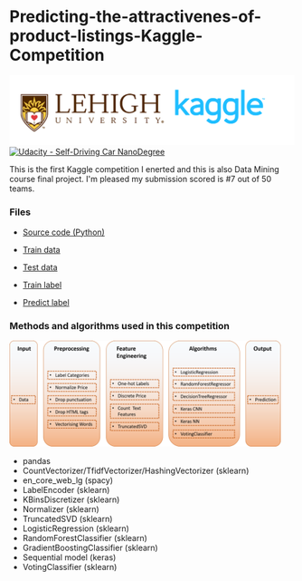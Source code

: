 # Predicting-the-attractivenes-of-product-listings-Kaggle-Competition
[![](./licence/licence.png)](https://www.kaggle.com/c/lehighcse347447)
[![Udacity - Self-Driving Car NanoDegree](https://s3.amazonaws.com/udacity-sdc/github/shield-carnd.svg)](http://www.udacity.com/drive)

This is the first Kaggle competition I enerted and this is also Data Mining course final project. I'm pleased my submission scored is #7 out of 50 teams.

### Files

* [Source code (Python)](https://github.com/chd415/Predicting-the-attractiveness-of-product-listings/blob/master/447final.ipynb)

* [Train data](https://github.com/chd415/Predicting-the-attractiveness-of-product-listings/blob/master/train_data.csv)

* [Test data](https://github.com/chd415/Predicting-the-attractiveness-of-product-listings/blob/master/test_data.csv)

* [Train label](https://github.com/chd415/Predicting-the-attractiveness-of-product-listings/blob/master/train_label.csv)

* [Predict label](https://github.com/chd415/Predicting-the-attractiveness-of-product-listings/blob/master/predict_submitted.csv)


### Methods and algorithms used in this competition

<img src="./licence/flowchart.png" width="480" />

* pandas
* CountVectorizer/TfidfVectorizer/HashingVectorizer (sklearn)
* en_core_web_lg (spacy)
* LabelEncoder (sklearn)
* KBinsDiscretizer (sklearn)
* Normalizer (sklearn)
* TruncatedSVD (sklearn)
* LogisticRegression (sklearn)
* RandomForestClassifier (sklearn)
* GradientBoostingClassifier (sklearn)
* Sequential model (keras)
* VotingClassifier (sklearn)
